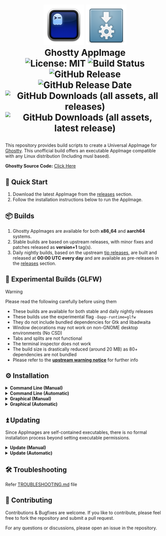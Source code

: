 <h1><p align="center">
  <img src="./assets/ghostty.png" alt="Ghostty Logo" width="128">
  <img src="./assets/appimage.png" alt="AppImage Logo" width="128">
  <br>Ghostty AppImage<br>
  <img src="https://img.shields.io/badge/License-MIT-blue.svg" alt="License: MIT">
  <img src="https://github.com/pkgforge-dev/ghostty-appimage/actions/workflows/ci.yaml/badge.svg" alt="Build Status">
  <img src="https://img.shields.io/github/v/release/pkgforge-dev/ghostty-appimage" alt="GitHub Release">
  <img src="https://img.shields.io/github/release-date/pkgforge-dev/ghostty-appimage" alt="GitHub Release Date">
  <img src="https://img.shields.io/github/downloads/pkgforge-dev/ghostty-appimage/total" alt="GitHub Downloads (all assets, all releases)">
  <img src="https://img.shields.io/github/downloads/pkgforge-dev/ghostty-appimage/latest/total" alt="GitHub Downloads (all assets, latest release)">
</p></h1>

This repository provides build scripts to create a Universal AppImage for [Ghostty](https://ghostty.org/). This unofficial build offers an executable AppImage compatible with any Linux distribution (Including musl based).

**Ghostty Source Code:** [Click Here](https://github.com/ghostty-org/ghostty)

## 🚀 Quick Start

1. Download the latest AppImage from the [releases](https://github.com/pkgforge-dev/ghostty-appimage/releases) section.
2. Follow the installation instructions below to run the AppImage.

## 📦 Builds

1. Ghostty AppImages are available for both **x86_64** and **aarch64** systems.
1. Stable builds are based on upstream releases, with minor fixes and patches released as **version+1** tag(s).
1. Daily nightly builds, based on the upstream [tip releases](https://github.com/ghostty-org/ghostty/releases/tag/tip), are built and released at **00:00 UTC every day** and are available as pre-releases in the [releases](https://github.com/pkgforge-dev/ghostty-appimage/releases/tag/tip) section.

## 🧪 Experimental Builds (GLFW)

> [!WARNING]
>
> Please read the following carefully before using them
>
> - These builds are available for both stable and daily nightly releases
> - These builds use the experimental flag `-Dapp-runtime=glfw`
> - They do not include bundled dependencies for Gtk and libadwaita
> - Window decorations may not work on non-GNOME desktop environments (No CSD)
> - Tabs and splits are not functional
> - The terminal inspector does not work
> - The build size is drastically reduced (around 20 MB) as 80+ dependencies are not bundled
> - Please refer to the [**upstream warning notice**](https://github.com/ghostty-org/ghostty/blob/main/PACKAGING.md#build-options) for further info

## ⚙️ Installation

<details>
  <summary><b>Command Line (Manual)</b></summary>

Run the following commands in your terminal:

```bash
# Download the latest AppImage package from releases
wget https://github.com/pkgforge-dev/ghostty-appimage/releases/download/${VERSION}/Ghostty-${VERSION}-${ARCH}.AppImage

# Make the AppImage executable
chmod +x Ghostty-${VERSION}-${ARCH}.AppImage

# Run the AppImage
./Ghostty-${VERSION}-${ARCH}.AppImage

# Optionally, add the AppImage to your PATH for easier access

# With sudo for system wide availability
sudo install ./Ghostty-${VERSION}-${ARCH}.AppImage /usr/local/bin/ghostty

# Without sudo, XDG base spec mandate
install ./Ghostty-${VERSION}-${ARCH}.AppImage $HOME/.local/bin/ghostty

# Now you can run Ghostty from anywhere using the command:
ghostty
```

</details>

<details>
  <summary><b>Command Line (Automatic)</b></summary>

Ghostty AppImage can be accessed through [**Soar**](https://github.com/pkgforge/soar) or [**AM**](https://github.com/ivan-hc/AM)/[**AppMan**](https://github.com/ivan-hc/AppMan). These tools automate the installation process, configure the PATH, and integrate with your desktop environment when installing AppImages.

1. Using [**Soar**](https://github.com/pkgforge/soar)

   ```bash
   # Install
   soar install ghostty

   # Upgrade
   soar update ghostty

   # Uninstall
   soar remove ghostty
   ```

1. Using [**AM**](https://github.com/ivan-hc/AM) or [**AppMan**](https://github.com/ivan-hc/AppMan) _(Choose one as appropriate)_

   ```bash
   # Install
   am -i ghostty

   # Upgrade
   am -u ghostty

   # Uninstall
   am -r ghostty
   ```

_Note: Ensure you have the necessary permissions to run these commands. For more detailed usage, refer to the documentation of each tool._

</details>

<details>
  <summary><b>Graphical (Manual)</b></summary>

1. Download the latest AppImage package from the [releases](https://github.com/pkgforge-dev/ghostty-appimage/releases) section.
2. Locate the downloaded file in your file explorer (e.g., Nautilus, Thunar, PCManFM).
3. Right-click the downloaded file and select **Properties**.
4. Navigate to the **Permissions** tab and check the box that says **Allow executing file as program/Executable as Program**.
5. Close the properties window and double-click the AppImage file to run it.

<p align="center">
  <img src="./assets/1.png" alt="Step 1" width="384" style="margin-right: 10px;">
  <img src="./assets/2.png" alt="Step 2" width="384">
</p>

</details>

<details>
  <summary><b>Graphical (Automatic)</b></summary>

Ghostty AppImage can easily be managed using graphical tools such as [AppImageLauncher](https://github.com/TheAssassin/AppImageLauncher) and [Gear Lever](https://github.com/mijorus/gearlever).

1. **Using [AppImageLauncher](https://github.com/TheAssassin/AppImageLauncher)**

   For detailed instructions, please refer to the [AppImageLauncher documentation](https://docs.appimage.org/user-guide/run-appimages.html#appimagelauncher).

   > **🛈 NOTE**
   >
   > With the launch of AppImageLauncher **v3.0.0**, you have to use the alpha pre-releases as the stable release doesn't work with the static runtime
   >
   > For more information please refer the [discussion](https://github.com/TheAssassin/AppImageLauncher/discussions/687) and the [comment](https://github.com/TheAssassin/AppImageLauncher/discussions/687#discussioncomment-12181060)

2. **Using [Gear Lever](https://github.com/mijorus/gearlever)**

   - Download the latest AppImage package from the [releases](https://github.com/pkgforge-dev/ghostty-appimage/releases) section.
   - Simply drag and drop the files from your file manager into the Gear Lever application.
   - Follow the on-screen instructions to configure the setup as a one-time installation process.

_Note: Ensure the necessary prerequsites are satisfied for these applications. For more detailed usage, refer to the documentation of each tool_

   </details>

## ⏫ Updating

Since AppImages are self-contained executables, there is no formal installation process beyond setting executable permissions.

<details>
  <summary><b>Update (Manual)</b></summary>

1. Download the latest AppImage package from the [releases](https://github.com/pkgforge-dev/ghostty-appimage/releases) section.
1. Follow the same steps as in the [Installation](#installation) section to make it executable and run it.

</details>

<details>
  <summary><b>Update (Automatic)</b></summary>

1. Use [AppImageUpdate](https://github.com/AppImageCommunity/AppImageUpdate) which reads the update information in the AppImage. This is a low level tool.
1. Use a higher level tool that uses AppImageUpdate, like [AppImageLauncher](https://github.com/TheAssassin/AppImageLauncher), [AM](https://github.com/ivan-hc/AM) or [appimaged](https://github.com/probonopd/go-appimage/blob/master/src/appimaged/README.md) daemon, these tools also automatically handle desktop integration.

</details>

## 🛠️ Troubleshooting

Refer [TROUBLESHOOTING.md](./TROUBLESHOOTING.md) file

## 🤝 Contributing

Contributions & Bugfixes are welcome. If you like to contribute, please feel free to fork the repository and submit a pull request.

For any questions or discussions, please open an issue in the repository.
